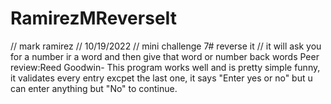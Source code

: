 # RamirezMReverseIt
// mark ramirez 
// 10/19/2022 
// mini challenge 7# reverse it
// it will ask you for a number ir a word and then give that word or number back words
Peer review:Reed Goodwin- This program works well and is pretty simple funny, it validates every entry excpet the last one, it says "Enter yes or no" but u can enter anything but "No" to continue.